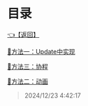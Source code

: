# 目录  


[👈【返回】](/--Catalog--/Unity笔记/000一些特殊效果示例000/--Catalog--000一些特殊效果示例000)  


[📜方法一：Update中实现](/Unity笔记/000一些特殊效果示例000/淡入淡出实现/方法一：Update中实现.txt)  

[📜方法三：协程](/Unity笔记/000一些特殊效果示例000/淡入淡出实现/方法三：协程.txt)  

[📜方法二：动画](/Unity笔记/000一些特殊效果示例000/淡入淡出实现/方法二：动画.txt)  







> 2024/12/23 4:42:17
